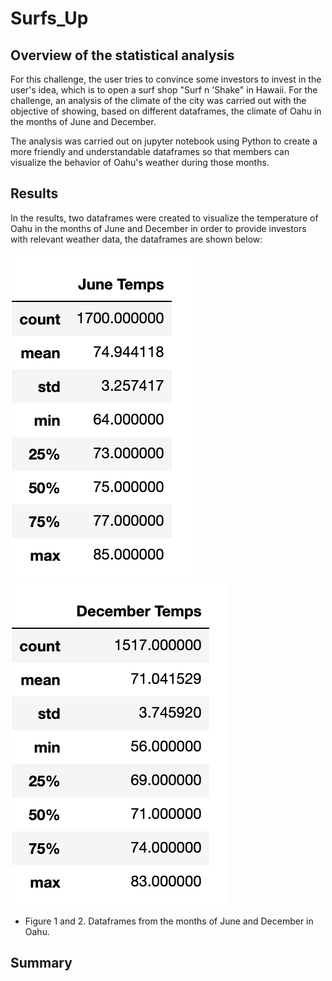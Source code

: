 # Surfs_Up

## Overview of the statistical analysis
For this challenge, the user tries to convince some investors to invest in the user's idea, which is to open a surf shop "Surf n 'Shake" in Hawaii. For the challenge, an analysis of the climate of the city was carried out with the objective of showing, based on  different dataframes, the climate of Oahu in the months of June and December.

The analysis was carried out on jupyter notebook using Python to create a more friendly and understandable dataframes so that members can visualize the behavior of Oahu's weather during those months.
## Results
In the results, two dataframes were created to visualize the temperature of Oahu in the months of June and December in order to provide investors with relevant weather data, the dataframes are shown below:

![](https://github.com/Frankdiazw/Surfs_Up/blob/main/Resources/June_temps.png)![](https://github.com/Frankdiazw/Surfs_Up/blob/main/Resources/December_temps.png)

- Figure 1 and 2. Dataframes from the months of June and December in Oahu.



## Summary
